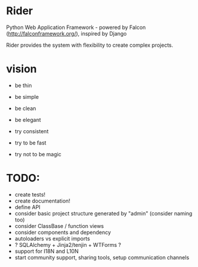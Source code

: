 Rider
=====
Python Web Application Framework - powered by Falcon (http://falconframework.org/), inspired by Django

Rider provides the system with flexibility to create complex projects.

vision
======
* be thin
* be simple
* be clean
* be elegant

* try consistent
* try to be fast
* try not to be magic

TODO:
======
* create tests!
* create documentation!
* define API
* consider basic project structure generated by "admin" (consider naming too)
* consider ClassBase / function views
* consider components and dependency
* autoloaders vs explicit imports
* ? SQLAlchemy + Jinja2/tenjin + WTForms ?
* support for I18N and L10N
* start community support, sharing tools, setup communication channels
